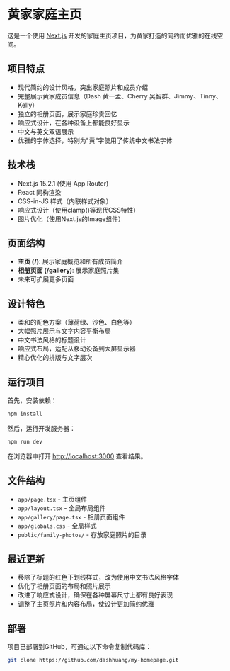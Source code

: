 # 黄家家庭主页

这是一个使用 [Next.js](https://nextjs.org) 开发的家庭主页项目，为黄家打造的简约而优雅的在线空间。

## 项目特点

- 现代简约的设计风格，突出家庭照片和成员介绍
- 完整展示黄家成员信息（Dash 黄一孟、Cherry 吴智群、Jimmy、Tinny、Kelly）
- 独立的相册页面，展示家庭珍贵回忆
- 响应式设计，在各种设备上都能良好显示
- 中文与英文双语展示
- 优雅的字体选择，特别为"黄"字使用了传统中文书法字体

## 技术栈

- Next.js 15.2.1 (使用 App Router)
- React 同构渲染
- CSS-in-JS 样式（内联样式对象）
- 响应式设计（使用clamp()等现代CSS特性）
- 图片优化（使用Next.js的Image组件）

## 页面结构

- **主页 (/)**: 展示家庭概览和所有成员简介
- **相册页面 (/gallery)**: 展示家庭照片集
- 未来可扩展更多页面

## 设计特色

- 柔和的配色方案（薄荷绿、沙色、白色等）
- 大幅照片展示与文字内容平衡布局
- 中文书法风格的标题设计
- 响应式布局，适配从移动设备到大屏显示器
- 精心优化的排版与文字层次

## 运行项目

首先，安装依赖：

```bash
npm install
```

然后，运行开发服务器：

```bash
npm run dev
```

在浏览器中打开 [http://localhost:3000](http://localhost:3000) 查看结果。

## 文件结构

- `app/page.tsx` - 主页组件
- `app/layout.tsx` - 全局布局组件
- `app/gallery/page.tsx` - 相册页面组件
- `app/globals.css` - 全局样式
- `public/family-photos/` - 存放家庭照片的目录

## 最近更新

- 移除了标题的红色下划线样式，改为使用中文书法风格字体
- 优化了相册页面的布局和照片展示
- 改进了响应式设计，确保在各种屏幕尺寸上都有良好表现
- 调整了主页照片和内容布局，使设计更加简约优雅

## 部署

项目已部署到GitHub，可通过以下命令复制代码库：

```bash
git clone https://github.com/dashhuang/my-homepage.git
```
